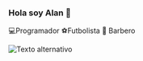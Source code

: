 

### Hola soy Alan 👋



💻Programador
⚽Futbolista 
💈 Barbero 


![Texto alternativo](https://www.canva.com/design/DAF8H_Au7-o/3uQwrDhZy_gz4Ov1ZRw16Q/edit?utm_content=DAF8H_Au7-o&utm_campaign=designshare&utm_medium=link2&utm_source=sharebutton)






<!--
**alanespinoza2001/alanespinoza2001** is a ✨ _special_ ✨ repository because its `README.md` (this file) appears on your GitHub profile.

Here are some ideas to get you started:

- 🔭 I’m currently working on ...
- 🌱 I’m currently learning ...
- 👯 I’m looking to collaborate on ...
- 🤔 I’m looking for help with ...
- 💬 Ask me about ...
- 📫 How to reach me: ...
- 😄 Pronouns: ...
- ⚡ Fun fact: ...
-->
